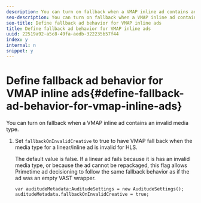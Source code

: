```yaml
---
description: You can turn on fallback when a VMAP inline ad contains an invalid media type.
seo-description: You can turn on fallback when a VMAP inline ad contains an invalid media type.
seo-title: Define fallback ad behavior for VMAP inline ads
title: Define fallback ad behavior for VMAP inline ads
uuid: 22519a92-a5c8-49fa-aedb-322235b57f44
index: y
internal: n
snippet: y
---
```


# Define fallback ad behavior for VMAP inline ads{#define-fallback-ad-behavior-for-vmap-inline-ads}

You can turn on fallback when a VMAP inline ad contains an invalid media type.

1. Set `fallbackOnInvalidCreative` to true to have VMAP fall back when the media type for a linear/inline ad is invalid for HLS.

   The default value is false. If a linear ad fails because it is has an invalid media type, or because the ad cannot be repackaged, this flag allows Primetime ad decisioning to follow the same fallback behavior as if the ad was an empty VAST wrapper.

   ```
   var auditudeMetadata:AuditudeSettings = new AuditudeSettings(); 
   auditudeMetadata.fallbackOnInvalidCreative = true;
   ```

